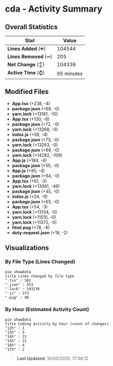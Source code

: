 # cda - Activity Summary 

## Overall Statistics

| Stat                   | Value                                                             |
| ---------------------- | ----------------------------------------------------------------- |
| **Lines Added** (➕)   | 104544                                          |
| **Lines Removed** (➖) | 205                                        |
| **Net Change** (↕)    | 104339                |
| **Active Time** (⌚)   | 65 minutes |


## Modified Files
- **App.tsx** (+238, -4)
- **package.json** (+69, -0)
- **yarn.lock** (+13181, -10)
- **App.tsx** (+130, -8)
- **package.json** (+72, -0)
- **yarn.lock** (+13268, -0)
- **index.js** (+58, -4)
- **package.json** (+73, -0)
- **yarn.lock** (+13263, -0)
- **package.json** (+89, -0)
- **yarn.lock** (+14282, -109)
- **App.js** (+184, -4)
- **package.json** (+55, -0)
- **App.js** (+95, -4)
- **package.json** (+64, -0)
- **App.tsx** (+61, -3)
- **yarn.lock** (+13061, -46)
- **package.json** (+45, -0)
- **index.js** (+24, -0)
- **package.json** (+65, -0)
- **App.tsx** (+54, -3)
- **yarn.lock** (+13134, -0)
- **yarn.lock** (+11510, -0)
- **yarn.lock** (+11372, -0)
- **html.pug** (+78, -8)
- **duty-request.json** (+19, -2)

## Visualizations

### By File Type (Lines Changed)

```mermaid
pie showData
title Lines changed by file type
".tsx" : 501
".json" : 553
".lock" : 103236
".js" : 373
".pug" : 86
```

### By Hour (Estimated Activity Count)

```mermaid
pie showData
title Coding activity by hour (count of changes)
"12h" : 1
"13h" : 5
"14h" : 21
"15h" : 21
"16h" : 4
"17h" : 2
```


> **Last Updated:** 10/03/2025, 17:36:12